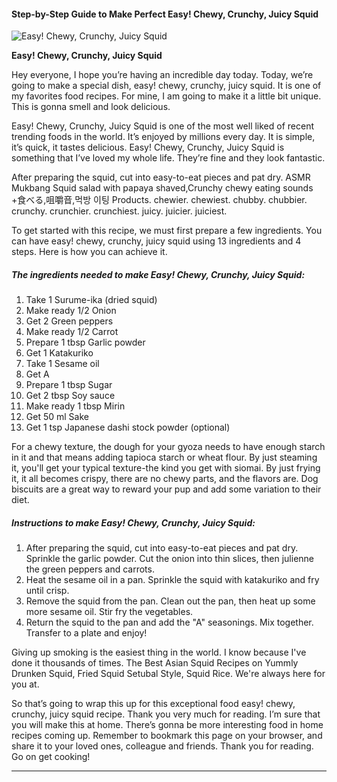             

#### Step-by-Step Guide to Make Perfect Easy! Chewy, Crunchy, Juicy Squid

![Easy! Chewy, Crunchy, Juicy Squid](https://img-global.cpcdn.com/recipes/5198750143217664/751x532cq70/easy-chewy-crunchy-juicy-squid-recipe-main-photo.jpg)

**Easy! Chewy, Crunchy, Juicy Squid**

Hey everyone, I hope you’re having an incredible day today. Today, we’re going to make a special dish, easy! chewy, crunchy, juicy squid. It is one of my favorites food recipes. For mine, I am going to make it a little bit unique. This is gonna smell and look delicious.

Easy! Chewy, Crunchy, Juicy Squid is one of the most well liked of recent trending foods in the world. It’s enjoyed by millions every day. It is simple, it’s quick, it tastes delicious. Easy! Chewy, Crunchy, Juicy Squid is something that I’ve loved my whole life. They’re fine and they look fantastic.

After preparing the squid, cut into easy-to-eat pieces and pat dry. ASMR Mukbang Squid salad with papaya shaved,Crunchy chewy eating sounds +食べる,咀嚼音,먹방 이팅 Products. chewier. chewiest. chubby. chubbier. crunchy. crunchier. crunchiest. juicy. juicier. juiciest.

To get started with this recipe, we must first prepare a few ingredients. You can have easy! chewy, crunchy, juicy squid using 13 ingredients and 4 steps. Here is how you can achieve it.

##### The ingredients needed to make Easy! Chewy, Crunchy, Juicy Squid:

1.  Take 1 Surume-ika (dried squid)
2.  Make ready 1/2 Onion
3.  Get 2 Green peppers
4.  Make ready 1/2 Carrot
5.  Prepare 1 tbsp Garlic powder
6.  Get 1 Katakuriko
7.  Take 1 Sesame oil
8.  Get A
9.  Prepare 1 tbsp Sugar
10.  Get 2 tbsp Soy sauce
11.  Make ready 1 tbsp Mirin
12.  Get 50 ml Sake
13.  Get 1 tsp Japanese dashi stock powder (optional)

For a chewy texture, the dough for your gyoza needs to have enough starch in it and that means adding tapioca starch or wheat flour. By just steaming it, you'll get your typical texture-the kind you get with siomai. By just frying it, it all becomes crispy, there are no chewy parts, and the flavors are. Dog biscuits are a great way to reward your pup and add some variation to their diet.

##### Instructions to make Easy! Chewy, Crunchy, Juicy Squid:

1.  After preparing the squid, cut into easy-to-eat pieces and pat dry. Sprinkle the garlic powder. Cut the onion into thin slices, then julienne the green peppers and carrots.
2.  Heat the sesame oil in a pan. Sprinkle the squid with katakuriko and fry until crisp.
3.  Remove the squid from the pan. Clean out the pan, then heat up some more sesame oil. Stir fry the vegetables.
4.  Return the squid to the pan and add the "A" seasonings. Mix together. Transfer to a plate and enjoy!

Giving up smoking is the easiest thing in the world. I know because I've done it thousands of times. The Best Asian Squid Recipes on Yummly Drunken Squid, Fried Squid Setubal Style, Squid Rice. We're always here for you at.

So that’s going to wrap this up for this exceptional food easy! chewy, crunchy, juicy squid recipe. Thank you very much for reading. I’m sure that you will make this at home. There’s gonna be more interesting food in home recipes coming up. Remember to bookmark this page on your browser, and share it to your loved ones, colleague and friends. Thank you for reading. Go on get cooking!

* * *